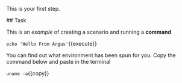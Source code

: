This is your first step.

## Task

This is an _example_ of creating a scenario and running a **command**

`echo 'Hello From Angus'`{{execute}}


You can find out what environment has been spun for you. Copy the command below and paste in the terminal


`uname -a`{{copy}}

